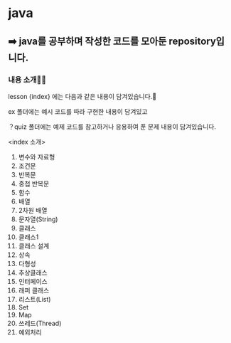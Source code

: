 # java
➡️ java를 공부하며 작성한 코드를 모아둔 repository입니다.
---
### 내용 소개👋🏻

lesson {index} 에는 다음과 같은 내용이 담겨있습니다.🐧

ex 폴더에는 예시 코드를 따라 구현한 내용이 담겨있고

？quiz 폴더에는 예제 코드를 참고하거나 응용하여 푼 문제 내용이 담겨있습니다.

<index 소개>
1. 변수와 자료형
2. 조건문
3. 반복문
4. 중첩 반복문
5. 함수
6. 배열
7. 2차원 배열
8. 문자열(String)
9. 클래스
10. 클래스1
11. 클래스 설계
12. 상속
13. 다형성
14. 추상클래스
15. 인터페이스
16. 래퍼 클래스
17. 리스트(List)
18. Set
19. Map
20. 쓰레드(Thread)
21. 예외처리

